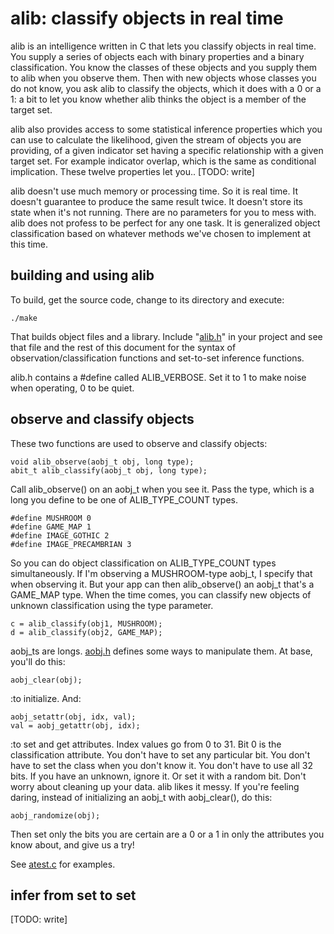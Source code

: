 # alib: classify objects in real time

alib is an intelligence written in C that lets you classify objects in real time. You supply a series of objects each with binary properties and a binary classification. You know the classes of these objects and you supply them to alib when you observe them. Then with new objects whose classes you do not know, you ask alib to classify the objects, which it does with a 0 or a 1: a bit to let you know whether alib thinks the object is a member of the target set.

alib also provides access to some statistical inference properties which you can use to calculate the likelihood, given the stream of objects you are providing, of a given indicator set having a specific relationship with a given target set. For example indicator overlap, which is the same as conditional implication. These twelve properties let you.. [TODO: write]

alib doesn't use much memory or processing time. So it is real time. It doesn't guarantee to produce the same result twice. It doesn't store its state when it's not running. There are no parameters for you to mess with. alib does not profess to be perfect for any one task. It is generalized object classification based on whatever methods we've chosen to implement at this time.

## building and using alib

To build, get the source code, change to its directory and execute:

    ./make

That builds object files and a library. Include "[alib.h](https://github.com/triangledirt/alib/blob/main/alib.h)" in your project and see that file and the rest of this document for the syntax of observation/classification functions and set-to-set inference functions.

alib.h contains a #define called ALIB_VERBOSE. Set it to 1 to make noise when operating, 0 to be quiet.

## observe and classify objects

These two functions are used to observe and classify objects:

    void alib_observe(aobj_t obj, long type);
    abit_t alib_classify(aobj_t obj, long type);

Call alib_observe() on an aobj_t when you see it. Pass the type, which is a long you define to be one of ALIB_TYPE_COUNT types.

    #define MUSHROOM 0
    #define GAME_MAP 1
    #define IMAGE_GOTHIC 2
    #define IMAGE_PRECAMBRIAN 3

So you can do object classification on ALIB_TYPE_COUNT types simultaneously. If I'm observing a MUSHROOM-type aobj_t, I specify that when observing it. But your app can then alib_observe() an aobj_t that's a GAME_MAP type. When the time comes, you can classify new objects of unknown classification using the type parameter.

    c = alib_classify(obj1, MUSHROOM);
    d = alib_classify(obj2, GAME_MAP);

aobj_ts are longs. [aobj.h](https://github.com/triangledirt/alib/blob/main/aobj.h) defines some ways to manipulate them. At base, you'll do this:

    aobj_clear(obj);

:to initialize. And:

    aobj_setattr(obj, idx, val);
    val = aobj_getattr(obj, idx);

:to set and get attributes. Index values go from 0 to 31. Bit 0 is the classification attribute. You don't have to set any particular bit. You don't have to set the class when you don't know it. You don't have to use all 32 bits. If you have an unknown, ignore it. Or set it with a random bit. Don't worry about cleaning up your data. alib likes it messy. If you're feeling daring, instead of initializing an aobj_t with aobj_clear(), do this:

    aobj_randomize(obj);

Then set only the bits you are certain are a 0 or a 1 in only the attributes you know about, and give us a try!

See [atest.c](https://github.com/triangledirt/alib/blob/main/atest.c) for examples.

## infer from set to set

[TODO: write]
